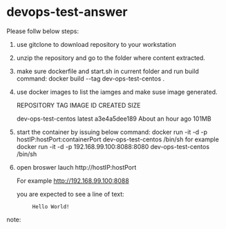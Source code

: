 # devops-test-answer
Please follw below steps:
1. use gitclone to download repository to your workstation 
2. unzip the repository and go to the folder where content extracted. 
3. make sure dockerfile and start.sh in current folder and run build command:
     docker build --tag dev-ops-test-centos .
4. use docker images to list the iamges and make suse image generated.

     REPOSITORY            TAG                 IMAGE ID            CREATED             SIZE
     
     dev-ops-test-centos   latest              a3e4a5dee189        About an hour ago   101MB
     
5.  start the container by issuing below command:
       docker run  -it -d -p hostIP:hostPort:containerPort  dev-ops-test-centos /bin/sh
    for example
        docker run  -it -d -p 192.168.99.100:8088:8080  dev-ops-test-centos /bin/sh
        
6. open broswer lauch http://hostIP:hostPort

    For example http://192.168.99.100:8088
    
    you are expected to see a line of text:

            Hello World!
note:
